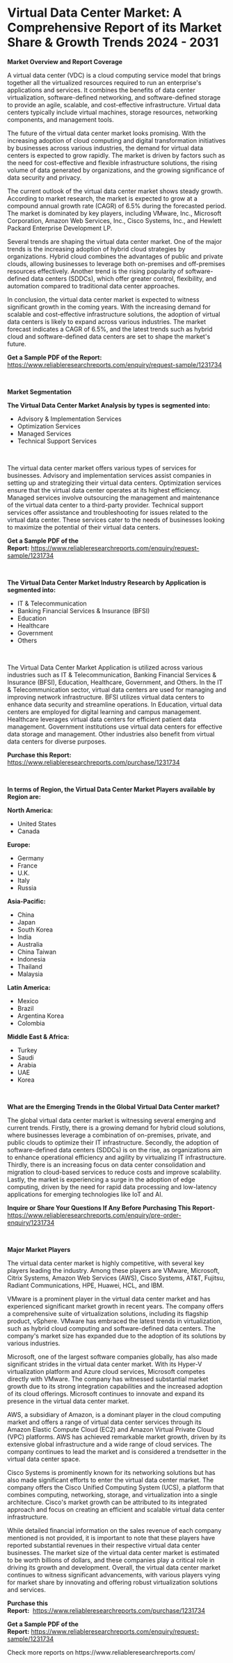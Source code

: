 <p><h1>Virtual Data Center Market: A Comprehensive Report of its Market Share & Growth Trends 2024 - 2031</h1></p><p><strong>Market Overview and Report Coverage</strong></p>
<p><p>A virtual data center (VDC) is a cloud computing service model that brings together all the virtualized resources required to run an enterprise's applications and services. It combines the benefits of data center virtualization, software-defined networking, and software-defined storage to provide an agile, scalable, and cost-effective infrastructure. Virtual data centers typically include virtual machines, storage resources, networking components, and management tools.</p><p>The future of the virtual data center market looks promising. With the increasing adoption of cloud computing and digital transformation initiatives by businesses across various industries, the demand for virtual data centers is expected to grow rapidly. The market is driven by factors such as the need for cost-effective and flexible infrastructure solutions, the rising volume of data generated by organizations, and the growing significance of data security and privacy.</p><p>The current outlook of the virtual data center market shows steady growth. According to market research, the market is expected to grow at a compound annual growth rate (CAGR) of 6.5% during the forecasted period. The market is dominated by key players, including VMware, Inc., Microsoft Corporation, Amazon Web Services, Inc., Cisco Systems, Inc., and Hewlett Packard Enterprise Development LP.</p><p>Several trends are shaping the virtual data center market. One of the major trends is the increasing adoption of hybrid cloud strategies by organizations. Hybrid cloud combines the advantages of public and private clouds, allowing businesses to leverage both on-premises and off-premises resources effectively. Another trend is the rising popularity of software-defined data centers (SDDCs), which offer greater control, flexibility, and automation compared to traditional data center approaches.</p><p>In conclusion, the virtual data center market is expected to witness significant growth in the coming years. With the increasing demand for scalable and cost-effective infrastructure solutions, the adoption of virtual data centers is likely to expand across various industries. The market forecast indicates a CAGR of 6.5%, and the latest trends such as hybrid cloud and software-defined data centers are set to shape the market's future.</p></p>
<p><strong>Get a Sample PDF of the Report:</strong> <a href="https://www.reliableresearchreports.com/enquiry/request-sample/1231734">https://www.reliableresearchreports.com/enquiry/request-sample/1231734</a></p>
<p>&nbsp;</p>
<p><strong>Market Segmentation</strong></p>
<p><strong>The Virtual Data Center Market Analysis by types is segmented into:</strong></p>
<p><ul><li>Advisory & Implementation Services</li><li>Optimization Services</li><li>Managed Services</li><li>Technical Support Services</li></ul></p>
<p>&nbsp;</p>
<p><p>The virtual data center market offers various types of services for businesses. Advisory and implementation services assist companies in setting up and strategizing their virtual data centers. Optimization services ensure that the virtual data center operates at its highest efficiency. Managed services involve outsourcing the management and maintenance of the virtual data center to a third-party provider. Technical support services offer assistance and troubleshooting for issues related to the virtual data center. These services cater to the needs of businesses looking to maximize the potential of their virtual data centers.</p></p>
<p><strong>Get a Sample PDF of the Report:</strong>&nbsp;<a href="https://www.reliableresearchreports.com/enquiry/request-sample/1231734">https://www.reliableresearchreports.com/enquiry/request-sample/1231734</a></p>
<p>&nbsp;</p>
<p><strong>The Virtual Data Center Market Industry Research by Application is segmented into:</strong></p>
<p><ul><li>IT & Telecommunication</li><li>Banking Financial Services & Insurance (BFSI)</li><li>Education</li><li>Healthcare</li><li>Government</li><li>Others</li></ul></p>
<p>&nbsp;</p>
<p><p>The Virtual Data Center Market Application is utilized across various industries such as IT & Telecommunication, Banking Financial Services & Insurance (BFSI), Education, Healthcare, Government, and Others. In the IT & Telecommunication sector, virtual data centers are used for managing and improving network infrastructure. BFSI utilizes virtual data centers to enhance data security and streamline operations. In Education, virtual data centers are employed for digital learning and campus management. Healthcare leverages virtual data centers for efficient patient data management. Government institutions use virtual data centers for effective data storage and management. Other industries also benefit from virtual data centers for diverse purposes.</p></p>
<p><strong>Purchase this Report:</strong>&nbsp; <a href="https://www.reliableresearchreports.com/purchase/1231734">https://www.reliableresearchreports.com/purchase/1231734</a></p>
<p>&nbsp;</p>
<p><strong>In terms of Region, the Virtual Data Center Market Players available by Region are:</strong></p>
<p>
    <p> <strong> North America: </strong>
        <ul>
            <li>United States</li>
            <li>Canada</li>
        </ul>
        </p> 
    <p> <strong> Europe: </strong>
        <ul>
            <li>Germany</li>
            <li>France</li>
            <li>U.K.</li>
            <li>Italy</li>
            <li>Russia</li>
        </ul>
        </p> 
    <p> <strong> Asia-Pacific: </strong>
        <ul>
            <li>China</li>
            <li>Japan</li>
            <li>South Korea</li>
            <li>India</li>
            <li>Australia</li>
            <li>China Taiwan</li>
            <li>Indonesia</li>
            <li>Thailand</li>
            <li>Malaysia</li>
        </ul>
        </p> 
    <p> <strong> Latin America: </strong>
        <ul>
            <li>Mexico</li>
            <li>Brazil</li>
            <li>Argentina Korea</li>
            <li>Colombia</li>
        </ul>
        </p> 
    <p> <strong> Middle East & Africa: </strong>
        <ul>
            <li>Turkey</li>
            <li>Saudi</li>
            <li>Arabia</li>
            <li>UAE</li>
            <li>Korea</li>
        </ul>
    </p>
    </p>
<p>&nbsp;</p>
<p><strong>What are the Emerging Trends in the Global Virtual Data Center market?</strong></p>
<p><p>The global virtual data center market is witnessing several emerging and current trends. Firstly, there is a growing demand for hybrid cloud solutions, where businesses leverage a combination of on-premises, private, and public clouds to optimize their IT infrastructure. Secondly, the adoption of software-defined data centers (SDDCs) is on the rise, as organizations aim to enhance operational efficiency and agility by virtualizing IT infrastructure. Thirdly, there is an increasing focus on data center consolidation and migration to cloud-based services to reduce costs and improve scalability. Lastly, the market is experiencing a surge in the adoption of edge computing, driven by the need for rapid data processing and low-latency applications for emerging technologies like IoT and AI.</p></p>
<p><strong>Inquire or Share Your Questions If Any Before Purchasing This Report</strong>- <a href="https://www.reliableresearchreports.com/enquiry/pre-order-enquiry/1231734">https://www.reliableresearchreports.com/enquiry/pre-order-enquiry/1231734</a></p>
<p>&nbsp;</p>
<p><strong>Major Market Players</strong></p>
<p><p>The virtual data center market is highly competitive, with several key players leading the industry. Among these players are VMware, Microsoft, Citrix Systems, Amazon Web Services (AWS), Cisco Systems, AT&T, Fujitsu, Radiant Communications, HPE, Huawei, HCL, and IBM.</p><p>VMware is a prominent player in the virtual data center market and has experienced significant market growth in recent years. The company offers a comprehensive suite of virtualization solutions, including its flagship product, vSphere. VMware has embraced the latest trends in virtualization, such as hybrid cloud computing and software-defined data centers. The company's market size has expanded due to the adoption of its solutions by various industries.</p><p>Microsoft, one of the largest software companies globally, has also made significant strides in the virtual data center market. With its Hyper-V virtualization platform and Azure cloud services, Microsoft competes directly with VMware. The company has witnessed substantial market growth due to its strong integration capabilities and the increased adoption of its cloud offerings. Microsoft continues to innovate and expand its presence in the virtual data center market.</p><p>AWS, a subsidiary of Amazon, is a dominant player in the cloud computing market and offers a range of virtual data center services through its Amazon Elastic Compute Cloud (EC2) and Amazon Virtual Private Cloud (VPC) platforms. AWS has achieved remarkable market growth, driven by its extensive global infrastructure and a wide range of cloud services. The company continues to lead the market and is considered a trendsetter in the virtual data center space.</p><p>Cisco Systems is prominently known for its networking solutions but has also made significant efforts to enter the virtual data center market. The company offers the Cisco Unified Computing System (UCS), a platform that combines computing, networking, storage, and virtualization into a single architecture. Cisco's market growth can be attributed to its integrated approach and focus on creating an efficient and scalable virtual data center infrastructure.</p><p>While detailed financial information on the sales revenue of each company mentioned is not provided, it is important to note that these players have reported substantial revenues in their respective virtual data center businesses. The market size of the virtual data center market is estimated to be worth billions of dollars, and these companies play a critical role in driving its growth and development. Overall, the virtual data center market continues to witness significant advancements, with various players vying for market share by innovating and offering robust virtualization solutions and services.</p></p>
<p><strong>Purchase this Report:</strong>&nbsp;&nbsp;<a href="https://www.reliableresearchreports.com/purchase/1231734">https://www.reliableresearchreports.com/purchase/1231734</a></p>
<p></p>
<p><strong>Get a Sample PDF of the Report:</strong>&nbsp;<a href="https://www.reliableresearchreports.com/enquiry/request-sample/1231734">https://www.reliableresearchreports.com/enquiry/request-sample/1231734</a></p>
<p>Check more reports on https://www.reliableresearchreports.com/</p>